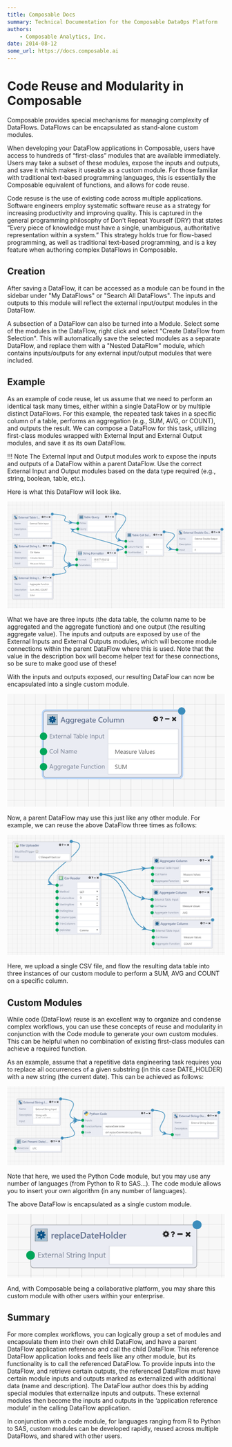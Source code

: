 ```yaml
---
title: Composable Docs
summary: Technical Documentation for the Composable DataOps Platform
authors:
    - Composable Analytics, Inc.
date: 2014-08-12
some_url: https://docs.composable.ai
---
```


# Code Reuse and Modularity in Composable

Composable provides special mechanisms for managing complexity of DataFlows. DataFlows can be encapsulated as stand-alone custom modules.

When developing your DataFlow applications in Composable, users have access to hundreds of “first-class” modules that are available immediately. Users may take a subset of these modules, expose the inputs and outputs, and save it which makes it useable as a custom module. For those familiar with traditional text-based programming languages, this is essentially the Composable equivalent of functions, and allows for code reuse.

Code resuse is the use of existing code across multiple applications. Software engineers employ systematic software reuse as a strategy for increasing productivity and improving quality. This is captured in the general programming philosophy of Don’t Repeat Yourself (DRY) that states “Every piece of knowledge must have a single, unambiguous, authoritative representation within a system.” This strategy holds true for flow-based programming, as well as traditional text-based programming, and is a key feature when authoring complex DataFlows in Composable.

## Creation

After saving a DataFlow, it can be accessed as a module can be found in the sidebar under "My DataFlows" or "Search All DataFlows". The inputs and outputs to this module will reflect the external input/output modules in the DataFlow.

A subsection of a DataFlow can also be turned into a Module. Select some of the modules in the DataFlow, right click and select "Create DataFlow from Selection". This will automatically save the selected modules as a separate DataFlow, and replace them with a "Nested DataFlow" module, which contains inputs/outputs for any external input/output modules that were included.

## Example

As an example of code reuse, let us assume that we need to perform an identical task many times, either within a single DataFlow or by multiple distinct DataFlows. For this example, the repeated task takes in a specific column of a table, performs an aggregation (e.g., SUM, AVG, or COUNT), and outputs the result. We can compose a DataFlow for this task, utilizing first-class modules wrapped with External Input and External Output modules, and save it as its own DataFlow.

!!! Note
    The External Input and Output modules work to expose the inputs and outputs of a DataFlow within a parent DataFlow. Use the correct External Input and Output modules based on the data type required (e.g., string, boolean, table, etc.).

Here is what this DataFlow will look like.

![Code Reuse](img/03.06.Img_1.png)

What we have are three inputs (the data table, the column name to be aggregated and the aggregate function) and one output (the resulting aggregate value). The inputs and outputs are exposed by use of the External Inputs and External Outputs modules, which will become module connections within the parent DataFlow where this is used. Note that the value in the description box will become helper text for these connections, so be sure to make good use of these!

With the inputs and outputs exposed, our resulting DataFlow can now be encapsulated into a single custom module. 

![Code Reuse](img/03.06.Img_2.png)

Now, a parent DataFlow may use this just like any other module. For example, we can reuse the above DataFlow three times as follows:

![Code Reuse](img/03.06.Img_3.png)

Here, we upload a single CSV file, and flow the resulting data table into three instances of our custom module to perform a SUM, AVG and COUNT on a specific column.

## Custom Modules

While code (DataFlow) reuse is an excellent way to organize and condense complex workflows, you can use these concepts of reuse and modularity in conjunction with the Code module to generate your own custom modules. This can be helpful when no combination of existing first-class modules can achieve a required function.

As an example, assume that a repetitive data engineering task requires you to replace all occurrences of a given substring (in this case DATE_HOLDER) with a new string (the current date). This can be achieved as follows:

![Code Reuse](img/03.06.Img_4.png)

Note that here, we used the Python Code module, but you may use any number of languages (from Python to R to SAS…). The code module allows you to insert your own algorithm (in any number of languages).

The above DataFlow is encapsulated as a single custom module.

![Code Reuse](img/03.06.Img_5.png)

And, with Composable being a collaborative platform, you may share this custom module with other users within your enterprise.

## Summary

For more complex workflows, you can logically group a set of modules and encapsulate them into their own child DataFlow, and have a parent DataFlow application reference and call the child DataFlow. This reference DataFlow application looks and feels like any other module, but its functionality is to call the referenced DataFlow. To provide inputs into the DataFlow, and retrieve certain outputs, the referenced DataFlow must have certain module inputs and outputs marked as externalized with additional data (name and description). The DataFlow author does this by adding special modules that externalize inputs and outputs. These external modules then become the inputs and outputs in the ‘application reference module’ in the calling DataFlow application.

In conjunction with a code module, for languages ranging from R to Python to SAS, custom modules can be developed rapidly, reused across multiple DataFlows, and shared with other users.
